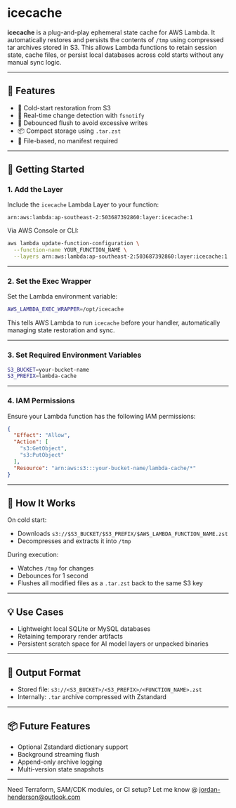 # icecache

**icecache** is a plug-and-play ephemeral state cache for AWS Lambda. It automatically restores and persists the contents of `/tmp` using compressed tar archives stored in S3. This allows Lambda functions to retain session state, cache files, or persist local databases across cold starts without any manual sync logic.

---

## 🧰 Features

- 🧊 Cold-start restoration from S3
- 🔄 Real-time change detection with `fsnotify`
- 💨 Debounced flush to avoid excessive writes
- 📦 Compact storage using `.tar.zst`
- 📁 File-based, no manifest required

---

## 🚀 Getting Started

### 1. Add the Layer

Include the `icecache` Lambda Layer to your function:

```
arn:aws:lambda:ap-southeast-2:503687392860:layer:icecache:1
```

Via AWS Console or CLI:

```bash
aws lambda update-function-configuration \
  --function-name YOUR_FUNCTION_NAME \
  --layers arn:aws:lambda:ap-southeast-2:503687392860:layer:icecache:1
```

---

### 2. Set the Exec Wrapper

Set the Lambda environment variable:

```bash
AWS_LAMBDA_EXEC_WRAPPER=/opt/icecache
```

This tells AWS Lambda to run `icecache` before your handler, automatically managing state restoration and sync.

---

### 3. Set Required Environment Variables

```bash
S3_BUCKET=your-bucket-name
S3_PREFIX=lambda-cache
```

---

### 4. IAM Permissions

Ensure your Lambda function has the following IAM permissions:

```json
{
  "Effect": "Allow",
  "Action": [
    "s3:GetObject",
    "s3:PutObject"
  ],
  "Resource": "arn:aws:s3:::your-bucket-name/lambda-cache/*"
}
```

---

## 🧊 How It Works

On cold start:
- Downloads `s3://$S3_BUCKET/$S3_PREFIX/$AWS_LAMBDA_FUNCTION_NAME.zst`
- Decompresses and extracts it into `/tmp`

During execution:
- Watches `/tmp` for changes
- Debounces for 1 second
- Flushes all modified files as a `.tar.zst` back to the same S3 key

---

## 💡 Use Cases

- Lightweight local SQLite or MySQL databases
- Retaining temporary render artifacts
- Persistent scratch space for AI model layers or unpacked binaries

---

## 📁 Output Format

- Stored file: `s3://<S3_BUCKET>/<S3_PREFIX>/<FUNCTION_NAME>.zst`
- Internally: `.tar` archive compressed with Zstandard

---

## 📦 Future Features

- Optional Zstandard dictionary support
- Background streaming flush
- Append-only archive logging
- Multi-version state snapshots

---

Need Terraform, SAM/CDK modules, or CI setup? Let me know @ jordan-henderson@outlook.com

